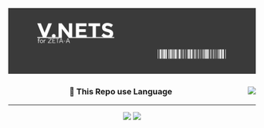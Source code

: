 <!--
COLOR

pinkA : #FF5D5D
pinkB : #FF7777
 -->
<div align="center">
  <img src="Img/mainImg.png" style="width:100vw; height:auto"/>
  <div>
  <img align="right" src="http://mazassumnida.wtf/api/v2/generate_badge?boj=zeta_a" style="margin-left:30px"/>

### 🎺 This Repo use Language

---

  <div>
    <a href="https://www.java.com/" style="text-decoration: none;">
      <img src="https://img.shields.io/badge/Java-F80000?style=flat-square&logo=Oracle&logoColor=white">
    </a>
    <a href="https://www.python.org/" style="text-decoration: none;">
      <img src="https://img.shields.io/badge/Python-3776AB?style=flat-square&logo=Python&logoColor=white">
    </a>
  </div>
  <br />
</div>
